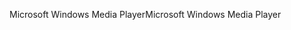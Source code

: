 <span data-ttu-id="0e480-101">Microsoft Windows Media Player</span><span class="sxs-lookup"><span data-stu-id="0e480-101">Microsoft Windows Media Player</span></span>